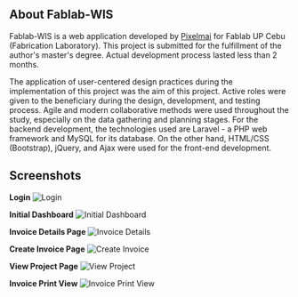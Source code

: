 ## About Fablab-WIS

Fablab-WIS is a web application developed by [Pixelmai](https://pixelmai.com) for Fablab UP Cebu (Fabrication Laboratory). This project is submitted for the fulfillment of the author's master's degree. Actual development process lasted less than 2 months.

The application of user-centered design practices during the implementation of this project was the aim of this project. Active roles were given to the beneficiary during the design, development, and testing process. Agile and modern collaborative methods were used throughout the study, especially on the data gathering and planning stages. For the backend development, the technologies used are Laravel - a PHP web framework and MySQL for its database. On the other hand, HTML/CSS (Bootstrap), jQuery, and Ajax were used for the front-end development.

## Screenshots

**Login**
<img src="https://loti.xyz/fablabimages/ss/0.png" alt="Login">

**Initial Dashboard**
<img src="https://loti.xyz/fablabimages/ss/1.png" alt="Initial Dashboard">

**Invoice Details Page**
<img src="https://loti.xyz/fablabimages/ss/2.jpg" alt="Invoice Details">

**Create Invoice Page**
<img src="https://loti.xyz/fablabimages/ss/3.jpg" alt="Create Invoice">

**View Project Page**
<img src="https://loti.xyz/fablabimages/ss/4.png" alt="View Project">

**Invoice Print View**
<img src="https://loti.xyz/fablabimages/ss/5.png" alt="Invoice Print View">
